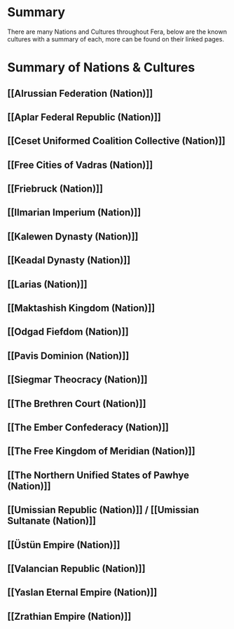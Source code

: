 # Summary
There are many Nations and Cultures throughout Fera, below are the known cultures with a summary of each, more can be found on their linked pages.

# Summary of Nations & Cultures

## [[Alrussian Federation (Nation)]]

## [[Aplar Federal Republic (Nation)]]

## [[Ceset Uniformed Coalition Collective (Nation)]]

## [[Free Cities of Vadras (Nation)]]

## [[Friebruck (Nation)]]

## [[Ilmarian Imperium (Nation)]]

## [[Kalewen Dynasty (Nation)]]

## [[Keadal Dynasty (Nation)]]

## [[Larias (Nation)]]

## [[Maktashish Kingdom (Nation)]]

## [[Odgad Fiefdom (Nation)]]

## [[Pavis Dominion (Nation)]]

## [[Siegmar Theocracy (Nation)]]

## [[The Brethren Court (Nation)]]

## [[The Ember Confederacy (Nation)]]

## [[The Free Kingdom of Meridian (Nation)]]

## [[The Northern Unified States of Pawhye (Nation)]]

## [[Umissian Republic (Nation)]] / [[Umissian Sultanate (Nation)]]

## [[Üstün Empire (Nation)]]

## [[Valancian Republic (Nation)]]

## [[Yaslan Eternal Empire (Nation)]]

## [[Zrathian Empire (Nation)]]